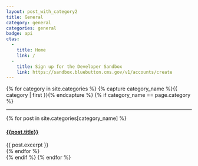 ```yaml
---
layout: post_with_category2
title: General
category: general
categories: general
badge: api
ctas:
  -
    title: Home
    link: /
  -
    title: Sign up for the Developer Sandbox
    link: https://sandbox.bluebutton.cms.gov/v1/accounts/create
---
```

<!-- blog/category/general.md:start -->
{% for category in site.categories %}
  {% capture category_name %}{{ category | first }}{% endcapture %}
  {% if category_name == page.category %}
  <hr/>
    <div class="ds-l-col--12 ds-l-sm-col--7 {{ page.badge | slugify }}" id="main" role="main">
      {% for post in site.categories[category_name] %}
        <article class="archive-item">
          <h4><a href="{{ site.baseurl }}{{ post.url }}{% if site.use_dot_html %}.html{% endif %}">{{post.title}}</a></h4>
          {{ post.excerpt }}
        </article>
      {% endfor %}
    </div>
  {% endif %}
{% endfor %}
<!-- blog/category/general.md:end -->
